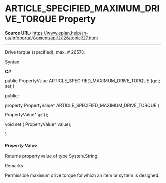 # ARTICLE_SPECIFIED_MAXIMUM_DRIVE_TORQUE Property

**Source URL:** https://www.eplan.help/en-us/Infoportal/Content/api/2026/topic327.html

---

Drive torque (specified), max. # 26570.

Syntax

**C#**



public PropertyValue ARTICLE_SPECIFIED_MAXIMUM_DRIVE_TORQUE {get; set;}

public:

property PropertyValue^ ARTICLE_SPECIFIED_MAXIMUM_DRIVE_TORQUE {

   PropertyValue^ get();

   void set (    PropertyValue^ value);

}


#### Property Value

Returns property value of type System.String.

Remarks

Permissible maximum drive torque for which an item or system is designed.
